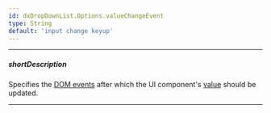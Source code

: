 ```yaml
---
id: dxDropDownList.Options.valueChangeEvent
type: String
default: 'input change keyup'
---
```

---
##### shortDescription
Specifies the <a href="https://en.wikipedia.org/wiki/DOM_events" target="_blank">DOM events</a> after which the UI component's [value](/api-reference/10%20UI%20Components/dxDropDownList/1%20Configuration/value.md '{basewidgetpath}/Configuration/#value') should be updated.

---

